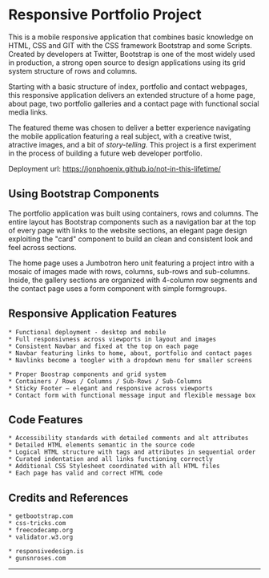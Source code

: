 # Responsive Portfolio Project

This is a mobile responsive application that combines basic knowledge on HTML, CSS and GIT with the CSS framework Bootstrap and some Scripts. Created by developers at Twitter, Bootstrap is one of the most widely used in production, a strong open source to design applications using its grid system structure of rows and columns.

Starting with a basic structure of index, portfolio and contact webpages, this responsive application delivers an extended structure of a home page, about page, two portfolio galleries and a contact page with functional social media links.

The featured theme was chosen to deliver a better experience navigating the mobile application featuring a real subject, with a creative twist, atractive images, and a bit of *story-telling.* This project is a first experiment in the process of building a future web developer portfolio.


Deployment url: https://jonphoenix.github.io/not-in-this-lifetime/


## Using Bootstrap Components

The portfolio application was built using containers, rows and columns. The entire layout has Bootstrap components such as a navigation bar at the top of every page with links to the website sections, an elegant page design exploiting the "card" component to build an clean and consistent look and feel across sections.

The home page uses a Jumbotron hero unit featuring a project intro with a mosaic of images made with rows, columns, sub-rows and sub-columns. Inside, the gallery sections are organized with 4-column row segments and the contact page uses a form component with simple formgroups.

## Responsive Application Features

```
* Functional deployment - desktop and mobile
* Full responsivness across viewports in layout and images
* Consistent Navbar and fixed at the top on each page
* Navbar featuring links to home, about, portfolio and contact pages
* Navlinks become a toogler with a dropdown menu for smaller screens

* Proper Boostrap components and grid system
* Containers / Rows / Columns / Sub-Rows / Sub-Columns
* Sticky Footer – elegant and responsive across viewports
* Contact form with functional message input and flexible message box
```

## Code Features

```
* Accessibility standards with detailed comments and alt attributes
* Detailed HTML elements semantic in the source code
* Logical HTML structure with tags and attributes in sequential order
* Curated indentation and all links functioning correctly
* Additional CSS Stylesheet coordinated with all HTML files
* Each page has valid and correct HTML code
```

## Credits and References

```
* getbootstrap.com
* css-tricks.com
* freecodecamp.org
* validator.w3.org

* responsivedesign.is
* gunsnroses.com
```
- - -

